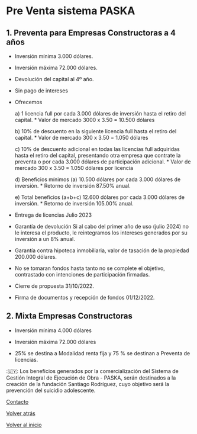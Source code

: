 # Pre Venta sistema PASKA

## 1. Preventa para Empresas Constructoras a 4 años

* Inversión mínima 3.000 dólares.

* Inversión máxima 72.000 dólares.

* Devolución del capital al 4º año.

* Sin pago de intereses

* Ofrecemos

    a) 1 licencia full por cada 3.000 dólares de inversión hasta el retiro del capital.
       * Valor de mercado 3000 x 3.50 = 10.500 dólares

    b) 10% de descuento en la siguiente licencia full hasta el retiro del capital.
       * Valor de mercado 300 x 3.50 = 1.050 dólares

    c) 10% de descuento adicional en todas las licencias full adquiridas hasta el 
    retiro del capital, presentando otra empresa que contrate la preventa o por cada 3.000 dólares de participación adicional.
       * Valor de mercado 300 x 3.50 = 1.050 dólares por licencia

    d) Beneficios mínimos (a) 10.500 dólares por cada 3.000 dólares de inversión.
       * Retorno de inversión 87.50% anual.

    e) Total beneficios (a+b+c) 12.600 dólares por cada 3.000 dólares de inversión.
       * Retorno de inversión 105.00% anual.

* Entrega de licencias Julio 2023

* Garantía de devolución
    Si al cabo del primer año de uso (julio 2024) no le interesa el producto, le
    reintegramos los intereses generados por su inversión a un 8% anual.

* Garantía contra hipoteca inmobiliaria, valor de tasación de la propiedad 200.000 dólares.

* No se tomaran fondos hasta tanto no se complete el objetivo, contrastado con intenciones de participación firmadas.

* Cierre de propuesta 31/10/2022.

* Firma de documentos y recepción de fondos 01/12/2022.



## 2. Mixta Empresas Constructoras

* Inversión mínima 4.000 dólares

* Inversión máxima 72.000 dólares

* 25% se destina a Modalidad renta fija y 75 % se destinan a Preventa de licencias.



:🇺🇾: Los beneficios generados por la comercialización del Sistema de Gestión Integral de Ejecución de Obra - PASKA, serán destinados a la creación de la fundación Santiago Rodríguez, cuyo objetivo será la prevención del suicidio adolescente.


[Contacto](./Contacto.md)

[Volver atrás](./Oportunidad.md)

[Volver al inicio](./README.md)
